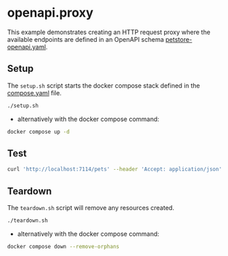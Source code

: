 # openapi.proxy

This example demonstrates creating an HTTP request proxy where the available endpoints are defined in an OpenAPI schema [petstore-openapi.yaml](./petstore-openapi.yaml).

## Setup

The `setup.sh` script starts the docker compose stack defined in the [compose.yaml](compose.yaml) file.

```bash
./setup.sh
```

- alternatively with the docker compose command:

```bash
docker compose up -d
```

## Test

```bash
curl 'http://localhost:7114/pets' --header 'Accept: application/json'
```

## Teardown

The `teardown.sh` script will remove any resources created.

```bash
./teardown.sh
```

- alternatively with the docker compose command:

```bash
docker compose down --remove-orphans
```
